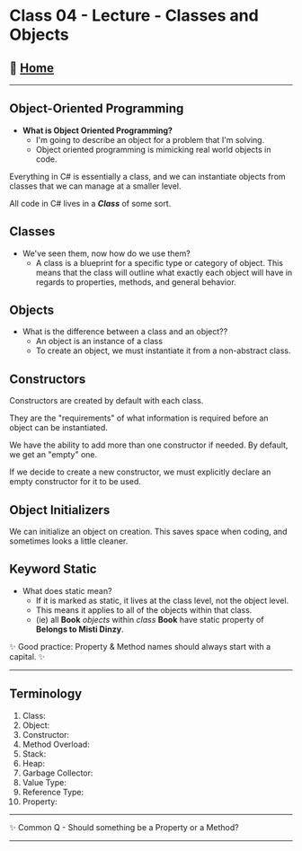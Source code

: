 # Class 04 - Lecture - Classes and Objects

## 🏡 [**Home**](0-classhome.md)

_____

## Object-Oriented Programming

* **What is Object Oriented Programming?**
  * I'm going to describe an object for a problem that I'm solving.
  * Object oriented programming is mimicking real world objects in code.

Everything in C# is essentially a class, and we can instantiate objects from classes that we can manage at a smaller level.

All code in C# lives in a ***Class*** of some sort.

## Classes

* We've seen them, now how do we use them?
  * A class is a blueprint for a specific type or category of object. This means that the class will outline what exactly each object will have in regards to properties, methods, and general behavior.

## Objects

* What is the difference between a class and an object??
  * An object is an instance of a class
  * To create an object, we must instantiate it from a non-abstract class.

## Constructors

Constructors are created by default with each class.

They are the "requirements" of what information is required before an object can be instantiated.

We have the ability to add more than one constructor if needed. By default, we get an "empty" one.

If we decide to create a new constructor, we must explicitly declare an empty constructor for it to be used.

## Object Initializers

We can initialize an object on creation. This saves space when coding, and sometimes looks a little cleaner.

## Keyword Static

* What does static mean?
  * If it is marked as static, it lives at the class level, not the object level.
  * This means it applies to all of the objects within that class.
  * (ie) all **Book** *objects* within *class* **Book** have static property of **Belongs to Misti Dinzy**.

✨ Good practice: Property & Method names should always start with a capital. ✨

_____

## Terminology

1. Class:
2. Object:
3. Constructor:
4. Method Overload:
5. Stack:
6. Heap:
7. Garbage Collector:
8. Value Type:
9. Reference Type:
10. Property:

_____

✨ Common Q - Should something be a Property or a Method?

_____
